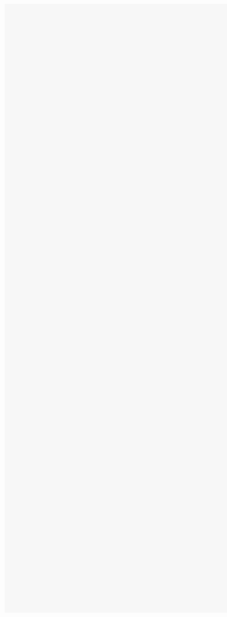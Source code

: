 <embed border="0" width="2000" height="2000" src="qkdummy.github.io/utf-8' 'sj.swf" quality="high">
